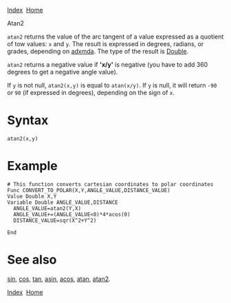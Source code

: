 [Index](index.html)  [Home](getting-started_home.html)

Atan2

`atan2` returns the value of the arc tangent of a value expressed as a quotient of tow values: `x` and `y`. The result is expressed in degrees, radians, or grades, depending on [adxmda](4gl_adxmda.html). The type of the result is [Double](4gl_double.html).

`atan2` returns a negative value if **'x/y'** is negative (you have to add 360 degrees to get a negative angle value).

If `y` is not null, `atan2(x,y)` is equal to `atan(x/y)`. If `y` is null, it will return `-90` or `90` (if expressed in degrees), depending on the sign of `x`.

# Syntax

```
atan2(x,y)
```

# Example

```
# This function converts cartesian coordinates to polar coordinates
Func CONVERT_TO_POLAR(X,Y,ANGLE_VALUE,DISTANCE_VALUE)
Value Double X,Y
Variable Double ANGLE_VALUE,DISTANCE
  ANGLE_VALUE=atan2(Y,X)
  ANGLE_VALUE+=(ANGLE_VALUE<0)*4*acos(0)
  DISTANCE_VALUE=sqr(X^2+Y^2)

End
```

# See also

[sin](4gl_sin.html), [cos](4gl_cos.html), [tan](4gl_tan.html), [asin](4gl_asin.html), [acos](4gl_acos.html), [atan](4gl_atan.html), [atan2](4gl_atan2.html).

  

[Index](index.html)  [Home](getting-started_home.html)